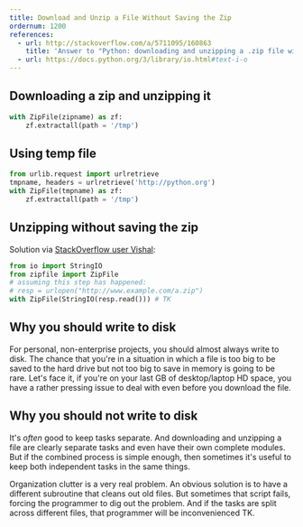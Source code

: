 ```yaml
---
title: Download and Unzip a File Without Saving the Zip
ordernum: 1200
references:
  - url: http://stackoverflow.com/a/5711095/160863
    title: 'Answer to "Python: downloading and unzipping a .zip file without writing to disk"'  
  - url: https://docs.python.org/3/library/io.html#text-i-o
---
```



## Downloading a zip and unzipping it 

~~~py
with ZipFile(zipname) as zf:
    zf.extractall(path = '/tmp')
~~~


## Using temp file

~~~py
from urlib.request import urlretrieve
tmpname, headers = urlretrieve('http://python.org') 
with ZipFile(tmpname) as zf:
    zf.extractall(path = '/tmp')
~~~




## Unzipping without saving the zip

Solution via [StackOverflow user Vishal](http://stackoverflow.com/a/5711095/160863):

~~~py
from io import StringIO
from zipfile import ZipFile
# assuming this step has happened:
# resp = urlopen("http://www.example.com/a.zip")
with ZipFile(StringIO(resp.read())) # TK
~~~




## Why you should write to disk

For personal, non-enterprise projects, you should almost always write to disk. The chance that you're in a situation in which a file is too big to be saved to the hard drive but not too big to save in memory is going to be rare. Let's face it, if you're on your last GB of desktop/laptop HD space, you have a rather pressing issue to deal with even before you download the file.


## Why you should not write to disk


It's _often_ good to keep tasks separate. And downloading and unzipping a file are clearly separate tasks and even have their own complete modules. But if the combined process is simple enough, then sometimes it's useful to keep both independent tasks in the same things.

Organization clutter is a very real problem. An obvious solution is to have a different subroutine that cleans out old files. But sometimes that script fails, forcing the programmer to dig out the problem. And if the tasks are split across different files, that programmer will be inconvenienced TK.




